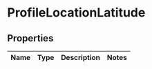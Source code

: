 
# ProfileLocationLatitude

## Properties
| Name | Type | Description | Notes |
| ------------ | ------------- | ------------- | ------------- |



